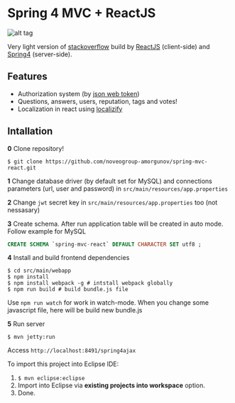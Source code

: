 # Spring 4 MVC + ReactJS

![alt tag](src/main/webapp/resources/preview.png)

Very light version of [stackoverflow](http://stackoverflow.com/) build by [ReactJS](https://facebook.github.io/react/) (client-side) and [Spring4](https://spring.io/) (server-side).

## Features

- Authorization system (by [json web token](https://jwt.io/))
- Questions, answers, users, reputation, tags and votes!
- Localization in react using [localizify](https://github.com/noveogroup-amorgunov/localizify)

## Intallation

**0** Clone repository!

```shell
$ git clone https://github.com/noveogroup-amorgunov/spring-mvc-react.git
```

**1** Change database driver (by default set for MySQL) and connections parameters (url, user and password) in `src/main/resources/app.properties`

**2** Change `jwt` secret key in `src/main/resources/app.properties` too (not nessasary)

**3** Create schema. After run application table will be created in auto mode. Follow example for MySQL

```sql
CREATE SCHEMA `spring-mvc-react` DEFAULT CHARACTER SET utf8 ;
```

**4** Install and build frontend dependencies 

```shell
$ cd src/main/webapp
$ npm install
$ npm install webpack -g # intstall webpack globally
$ npm run build # build bundle.js file
```

Use `npm run watch` for work in watch-mode. When you change some javascript file, here will be build new bundle.js

**5** Run server

```shell
$ mvn jetty:run
```
Access ```http://localhost:8491/spring4ajax```

To import this project into Eclipse IDE:

1. ```$ mvn eclipse:eclipse```
2. Import into Eclipse via **existing projects into workspace** option.
3. Done.
